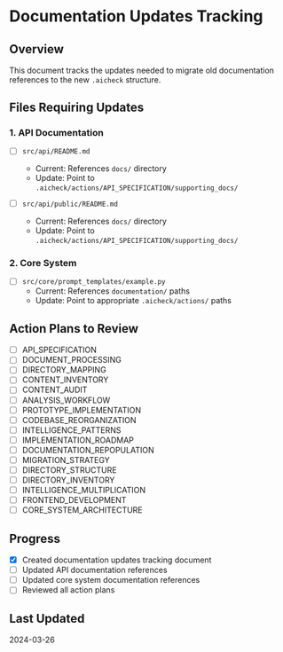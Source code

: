 # Documentation Updates Tracking

## Overview

This document tracks the updates needed to migrate old documentation references to the new `.aicheck` structure.

## Files Requiring Updates

### 1. API Documentation

- [ ] `src/api/README.md`
  - Current: References `docs/` directory
  - Update: Point to `.aicheck/actions/API_SPECIFICATION/supporting_docs/`

- [ ] `src/api/public/README.md`
  - Current: References `docs/` directory
  - Update: Point to `.aicheck/actions/API_SPECIFICATION/supporting_docs/`

### 2. Core System

- [ ] `src/core/prompt_templates/example.py`
  - Current: References `documentation/` paths
  - Update: Point to appropriate `.aicheck/actions/` paths

## Action Plans to Review

- [ ] API_SPECIFICATION
- [ ] DOCUMENT_PROCESSING
- [ ] DIRECTORY_MAPPING
- [ ] CONTENT_INVENTORY
- [ ] CONTENT_AUDIT
- [ ] ANALYSIS_WORKFLOW
- [ ] PROTOTYPE_IMPLEMENTATION
- [ ] CODEBASE_REORGANIZATION
- [ ] INTELLIGENCE_PATTERNS
- [ ] IMPLEMENTATION_ROADMAP
- [ ] DOCUMENTATION_REPOPULATION
- [ ] MIGRATION_STRATEGY
- [ ] DIRECTORY_STRUCTURE
- [ ] DIRECTORY_INVENTORY
- [ ] INTELLIGENCE_MULTIPLICATION
- [ ] FRONTEND_DEVELOPMENT
- [ ] CORE_SYSTEM_ARCHITECTURE

## Progress

- [x] Created documentation updates tracking document
- [ ] Updated API documentation references
- [ ] Updated core system documentation references
- [ ] Reviewed all action plans

## Last Updated

2024-03-26
